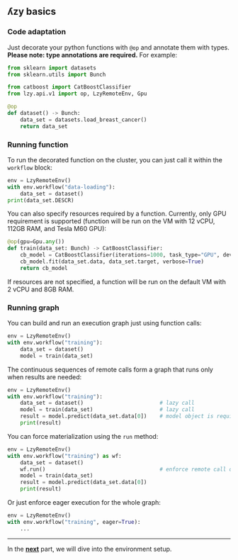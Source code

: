 ## ʎzy basics

### Code adaptation

Just decorate your python functions with `@op` and annotate them with types. **Please note: type
annotations are required.** For example:

```python
from sklearn import datasets
from sklearn.utils import Bunch

from catboost import CatBoostClassifier
from lzy.api.v1 import op, LzyRemoteEnv, Gpu

@op
def dataset() -> Bunch:
    data_set = datasets.load_breast_cancer()
    return data_set
```

### Running function

To run the decorated function on the cluster, you can just call it within the `workflow` block:

```python
env = LzyRemoteEnv()
with env.workflow("data-loading"):
    data_set = dataset()
print(data_set.DESCR)
```

You can also specify resources required by a function. Currently, only GPU requirement is supported (function will be run on the VM with 12 vCPU, 112GB RAM, and Tesla M60 GPU):

```python
@op(gpu=Gpu.any())
def train(data_set: Bunch) -> CatBoostClassifier:
    cb_model = CatBoostClassifier(iterations=1000, task_type="GPU", devices='0:1', train_dir='/tmp/catboost')
    cb_model.fit(data_set.data, data_set.target, verbose=True)
    return cb_model
```

If resources are not specified, a function will be run on the default VM with 2 vCPU and 8GB RAM.

### Running graph

You can build and run an execution graph just using function calls:

```python
env = LzyRemoteEnv()
with env.workflow("training"):
    data_set = dataset()
    model = train(data_set)
```

The continuous sequences of remote calls form a graph that runs only when results are needed:

```python
env = LzyRemoteEnv()
with env.workflow("training"):
    data_set = dataset()                        # lazy call
    model = train(data_set)                     # lazy call
    result = model.predict(data_set.data[0])    # model object is required - graph containing dataset and learn functions is started
    print(result)
```

You can force materialization using the `run` method:

```python
env = LzyRemoteEnv()
with env.workflow("training") as wf:
    data_set = dataset()
    wf.run()                                    # enforce remote call of the dataset function
    model = train(data_set)
    result = model.predict(data_set.data[0])
    print(result)
```

Or just enforce eager execution for the whole graph:

```python
env = LzyRemoteEnv()
with env.workflow("training", eager=True):
    ...
```

---

In the [**next**](3-environment.md) part, we will dive into the environment setup.
